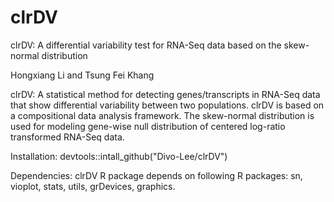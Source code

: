 # clrDV

clrDV: A differential variability test for RNA-Seq data based on the skew-normal distribution

Hongxiang Li and Tsung Fei Khang

clrDV: A statistical method for detecting genes/transcripts in RNA-Seq data that show differential variability between two populations. 
       clrDV is based on a compositional data analysis framework. The skew-normal distribution is used for modeling gene-wise null 
       distribution of centered log-ratio transformed RNA-Seq data.

Installation:
  devtools::intall_github("Divo-Lee/clrDV")
  
Dependencies:
  clrDV R package depends on following R packages: sn, vioplot, stats, utils, grDevices, graphics.
  
